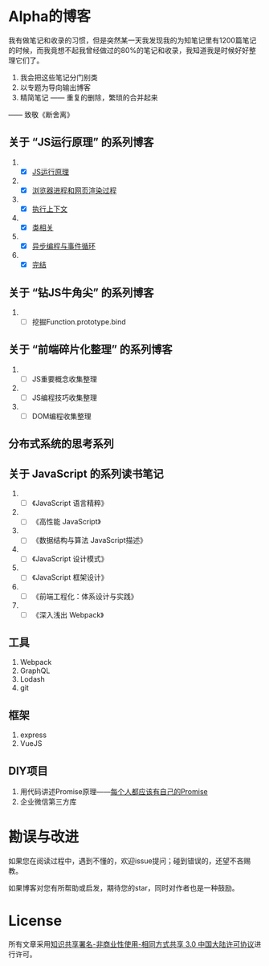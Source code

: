 # Alpha的博客

我有做笔记和收录的习惯，但是突然某一天我发现我的为知笔记里有1200篇笔记的时候，而我竟想不起我曾经做过的80%的笔记和收录，我知道我是时候好好整理它们了。

1. 我会把这些笔记分门别类
2. 以专题为导向输出博客
3. 精简笔记 —— 重复的删除，繁琐的合并起来

—— 致敬《断舍离》


## 关于 “JS运行原理” 的系列博客

1. - [x] [JS运行原理](https://github.com/coconilu/Blog/issues/2)
2. - [x] [浏览器进程和网页渲染过程](https://github.com/coconilu/Blog/issues/5)
3. - [x] [执行上下文](https://github.com/coconilu/Blog/issues/6)
4. - [x] [类相关](https://github.com/coconilu/Blog/issues/9)
5. - [x] [异步编程与事件循环](https://github.com/coconilu/Blog/issues/7)
6. - [x] [完结](https://github.com/coconilu/Blog/issues/10)

## 关于 “钻JS牛角尖” 的系列博客

1. - [ ] 挖掘Function.prototype.bind

## 关于 “前端碎片化整理” 的系列博客

1. - [ ] JS重要概念收集整理
2. - [ ] JS编程技巧收集整理
3. - [ ] DOM编程收集整理

## 分布式系统的思考系列

## 关于 JavaScript 的系列读书笔记

1. - [ ] 《JavaScript 语言精粹》
2. - [ ] 《高性能 JavaScript》
3. - [ ] 《数据结构与算法 JavaScript描述》
4. - [ ] 《JavaScript 设计模式》
5. - [ ] 《JavaScript 框架设计》
6. - [ ] 《前端工程化：体系设计与实践》
7. - [ ] 《深入浅出 Webpack》

## 工具

1. Webpack
2. GraphQL
3. Lodash
4. git

## 框架

1. express
2. VueJS

## DIY项目

1. 用代码讲述Promise原理——[每个人都应该有自己的Promise](https://github.com/coconilu/myPromise)
2. 企业微信第三方库

# 勘误与改进
如果您在阅读过程中，遇到不懂的，欢迎issue提问；碰到错误的，还望不吝赐教。

如果博客对您有所帮助或启发，期待您的star，同时对作者也是一种鼓励。

# License

所有文章采用[知识共享署名-非商业性使用-相同方式共享 3.0 中国大陆许可协议](http://creativecommons.org/licenses/by-nc-sa/3.0/cn/)进行许可。

